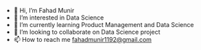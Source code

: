 - 👋 Hi, I’m Fahad Munir
- 👀 I’m interested in Data Science
- 🌱 I’m currently learning Product Management and Data Science
- 💞️ I’m looking to collaborate on Data Science project
- 📫 How to reach me fahadmunir1192@gmail.com

<!---
Fahad1192/Fahad1192 is a ✨ special ✨ repository because its `README.md` (this file) appears on your GitHub profile.
You can click the Preview link to take a look at your changes.
--->
